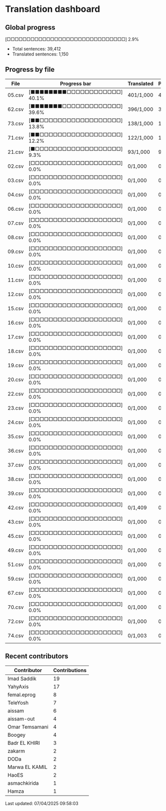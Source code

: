 # Translation dashboard

## Global progress

[□□□□□□□□□□□□□□□□□□□□□□□□□□□□□□] 2.9%

- Total sentences: 39,412
- Translated sentences: 1,150

## Progress by file

| File | Progress bar | Translated | Progress |
|------|-------------|------------|----------|
| 05.csv | [■■■■■■■■□□□□□□□□□□□□] 40.1% | 401/1,000 | 40.1% |
| 62.csv | [■■■■■■■□□□□□□□□□□□□□] 39.6% | 396/1,000 | 39.6% |
| 73.csv | [■■□□□□□□□□□□□□□□□□□□] 13.8% | 138/1,000 | 13.8% |
| 71.csv | [■■□□□□□□□□□□□□□□□□□□] 12.2% | 122/1,000 | 12.2% |
| 21.csv | [■□□□□□□□□□□□□□□□□□□□] 9.3% | 93/1,000 | 9.3% |
| 02.csv | [□□□□□□□□□□□□□□□□□□□□] 0.0% | 0/1,000 | 0.0% |
| 03.csv | [□□□□□□□□□□□□□□□□□□□□] 0.0% | 0/1,000 | 0.0% |
| 04.csv | [□□□□□□□□□□□□□□□□□□□□] 0.0% | 0/1,000 | 0.0% |
| 06.csv | [□□□□□□□□□□□□□□□□□□□□] 0.0% | 0/1,000 | 0.0% |
| 07.csv | [□□□□□□□□□□□□□□□□□□□□] 0.0% | 0/1,000 | 0.0% |
| 08.csv | [□□□□□□□□□□□□□□□□□□□□] 0.0% | 0/1,000 | 0.0% |
| 09.csv | [□□□□□□□□□□□□□□□□□□□□] 0.0% | 0/1,000 | 0.0% |
| 10.csv | [□□□□□□□□□□□□□□□□□□□□] 0.0% | 0/1,000 | 0.0% |
| 11.csv | [□□□□□□□□□□□□□□□□□□□□] 0.0% | 0/1,000 | 0.0% |
| 12.csv | [□□□□□□□□□□□□□□□□□□□□] 0.0% | 0/1,000 | 0.0% |
| 15.csv | [□□□□□□□□□□□□□□□□□□□□] 0.0% | 0/1,000 | 0.0% |
| 16.csv | [□□□□□□□□□□□□□□□□□□□□] 0.0% | 0/1,000 | 0.0% |
| 17.csv | [□□□□□□□□□□□□□□□□□□□□] 0.0% | 0/1,000 | 0.0% |
| 18.csv | [□□□□□□□□□□□□□□□□□□□□] 0.0% | 0/1,000 | 0.0% |
| 19.csv | [□□□□□□□□□□□□□□□□□□□□] 0.0% | 0/1,000 | 0.0% |
| 20.csv | [□□□□□□□□□□□□□□□□□□□□] 0.0% | 0/1,000 | 0.0% |
| 22.csv | [□□□□□□□□□□□□□□□□□□□□] 0.0% | 0/1,000 | 0.0% |
| 23.csv | [□□□□□□□□□□□□□□□□□□□□] 0.0% | 0/1,000 | 0.0% |
| 24.csv | [□□□□□□□□□□□□□□□□□□□□] 0.0% | 0/1,000 | 0.0% |
| 35.csv | [□□□□□□□□□□□□□□□□□□□□] 0.0% | 0/1,000 | 0.0% |
| 36.csv | [□□□□□□□□□□□□□□□□□□□□] 0.0% | 0/1,000 | 0.0% |
| 37.csv | [□□□□□□□□□□□□□□□□□□□□] 0.0% | 0/1,000 | 0.0% |
| 38.csv | [□□□□□□□□□□□□□□□□□□□□] 0.0% | 0/1,000 | 0.0% |
| 39.csv | [□□□□□□□□□□□□□□□□□□□□] 0.0% | 0/1,000 | 0.0% |
| 42.csv | [□□□□□□□□□□□□□□□□□□□□] 0.0% | 0/1,409 | 0.0% |
| 43.csv | [□□□□□□□□□□□□□□□□□□□□] 0.0% | 0/1,000 | 0.0% |
| 45.csv | [□□□□□□□□□□□□□□□□□□□□] 0.0% | 0/1,000 | 0.0% |
| 49.csv | [□□□□□□□□□□□□□□□□□□□□] 0.0% | 0/1,000 | 0.0% |
| 51.csv | [□□□□□□□□□□□□□□□□□□□□] 0.0% | 0/1,000 | 0.0% |
| 59.csv | [□□□□□□□□□□□□□□□□□□□□] 0.0% | 0/1,000 | 0.0% |
| 67.csv | [□□□□□□□□□□□□□□□□□□□□] 0.0% | 0/1,000 | 0.0% |
| 70.csv | [□□□□□□□□□□□□□□□□□□□□] 0.0% | 0/1,000 | 0.0% |
| 72.csv | [□□□□□□□□□□□□□□□□□□□□] 0.0% | 0/1,000 | 0.0% |
| 74.csv | [□□□□□□□□□□□□□□□□□□□□] 0.0% | 0/1,003 | 0.0% |

## Recent contributors

| Contributor | Contributions |
|------------|---------------|
| Imad Saddik | 19 |
| YahyAxis | 17 |
| femal.eprog | 8 |
| TeleYosh | 7 |
| aissam | 6 |
| aissam-out | 4 |
| Omar Temsamani | 4 |
| Boogey | 4 |
| Badr EL KHIRI | 3 |
| zakarm | 2 |
| DODa | 2 |
| Marwa EL KAMIL | 2 |
| HaoES | 2 |
| asmachkirida | 1 |
| Hamza | 1 |

Last updated: 07/04/2025 09:58:03
